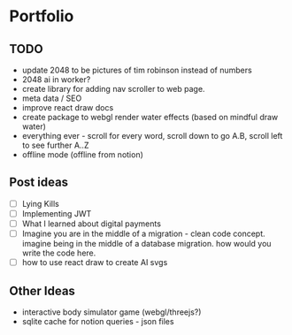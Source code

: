 # Portfolio

## TODO

- update 2048 to be pictures of tim robinson instead of numbers
- 2048 ai in worker?
- create library for adding nav scroller to web page.
- meta data / SEO
- improve react draw docs
- create package to webgl render water effects (based on mindful draw water)
- everything ever - scroll for every word, scroll down to go A.B, scroll left to see further A..Z
- offline mode (offline from notion)

## Post ideas

- [ ] Lying Kills
- [ ] Implementing JWT
- [ ] What I learned about digital payments
- [ ] Imagine you are in the middle of a migration - clean code concept. imagine being in the middle of a database migration.
   how would you write the code here.
- [ ] how to use react draw to create AI svgs

## Other Ideas
- interactive body simulator game (webgl/threejs?) 
- sqlite cache for notion queries - json files
